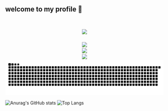 ## welcome to my profile 👋

<!--
**gitGurugu/gitGurugu** is a ✨ _special_ ✨ repository because its `README.md` (this file) appears on your GitHub profile.

Here are some ideas to get you started:

- 🔭 I’m currently working on ...
- 🌱 I’m currently learning ...
- 👯 I’m looking to collaborate on ...
- 🤔 I’m looking for help with ...
- 💬 Ask me about ...
- 📫 How to reach me: ...
- 😄 Pronouns: ...
- ⚡ Fun fact: ...
-->
<h1 align="center"> <a href="https://sunguoqi.com/"> <img src="https://readme-typing-svg.herokuapp.com/?lines=console.log(%22Hello%2C%20World!%22);curryking携全体计算机同仁;祝您今天愉快!&center=true&size=27"> </a> </h1>

<div align="center"> <img height="137px" src="https://github-readme-stats.vercel.app/api?username=gitGurugu&hide_title=true&hide_border=true&show_icons=trueline_height=21&text_color=000&icon_color=000&bg_color=0,ea6161,ffc64d,fffc4d,52fa5a&theme=graywhite" /> </div>

<div align="center"> <img src="https://github-readme-stats.vercel.app/api/top-langs/?username=gitGurugu&hide_title=true&hide_border=true&layout=compact&langs_count=6&text_color=000&icon_color=fff&bg_color=0,52fa5a,4dfcff,c64dff&theme=graywhite" /> </div>


<div align="center"> <img src="https://github-profile-trophy.vercel.app/?username=gitGurugu" /> </div>

<picture>
<source media="(prefers-color-scheme:dark)"srcset="https://raw.githubusercrcontent.com/gitGurugu/gitGurugu/output/github-contribution-grid-snake-dark.svg"
<source media="(prefers-color-scheme:light)"srcset="https://ram.githubusercontent.com/gitGurugu/gitGurugu/output/github-contribution-grid-snake.svg">
<img alt="github contribution grid snake animation" src="https://raw.githubusercontent.com/gitGurugu/gitGurugu/output/github-contribution-grid-snake.svg">
</picture>

<!--<p align="center">
  <img src="https://raw.githubusercontent.com/gitGurugu/gitGurugu/master/github-metrics.svg" alt="Contribution Graph" style="max-width: 100%; height: auto;">
</p>
-->

![Anurag's GitHub stats](https://github-readme-stats.vercel.app/api?username=gitGurugu) ![Top Langs](https://github-readme-stats.vercel.app/api/top-langs/?username=gitGurugu)

